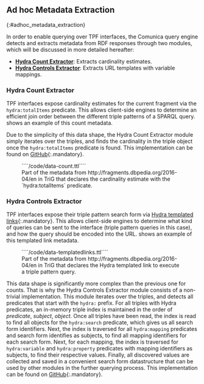 ## Ad hoc Metadata Extraction
{:#adhoc_metadata_extraction}

In order to enable querying over TPF interfaces,
the Comunica query engine detects and extracts metadata from RDF responses through two modules,
which will be discussed in more detailed hereafter:

* [**Hydra Count Extractor**](https://github.com/comunica/comunica/tree/master/packages/actor-rdf-metadata-extract-hydra-count): Extracts cardinality estimates.
* [**Hydra Controls Extractor**](https://github.com/comunica/comunica/tree/master/packages/actor-rdf-metadata-extract-hydra-controls): Extracts URL templates with variable mappings.

### Hydra Count Extractor

TPF interfaces expose cardinality estimates for the current fragment via the `hydra:totalItems` predicate.
This allows client-side engines to determine an efficient join order between the different triple patterns of a SPARQL query.
[](#data-count) shows an example of this count metadata.

Due to the simplicity of this data shape,
the Hydra Count Extractor module simply iterates over the triples,
and finds the cardinality in the triple object
once the `hydra:totalItems` predicate is found.
This implementation can be found on [GitHub](https://github.com/comunica/comunica/blob/master/packages/actor-rdf-metadata-extract-hydra-count/lib/ActorRdfMetadataExtractHydraCount.ts){:.mandatory}.

<figure id="data-count" class="listing">
````/code/data-count.ttl````
<figcaption markdown="block">
Part of the metadata from http://fragments.dbpedia.org/2016-04/en in TriG
that declares the cardinality estimate with the `hydra:totalItems` predicate.
</figcaption>
</figure>

### Hydra Controls Extractor

TPF interfaces expose their triple pattern search form via [Hydra templated links](http://www.hydra-cg.com/spec/latest/core/#templated-links){:.mandatory}.
This allows client-side engines to determine what kind of queries can be sent to the interface (triple pattern queries in this case),
and how the query should be encoded into the URL.
[](#data-templatedlinks) shows an example of this templated link metadata.

<figure id="data-templatedlinks" class="listing">
````/code/data-templatedlinks.ttl````
<figcaption markdown="block">
Part of the metadata from http://fragments.dbpedia.org/2016-04/en in TriG
that declares the Hydra templated link to execute a triple pattern query.
</figcaption>
</figure>

This data shape is significantly more complex than the previous one for counts.
That is why the Hydra Controls Extractor module consists of a non-trivial implementation.
This module iterates over the triples, and detects all predicates that start with the `hydra:` prefix.
For all triples with Hydra predicates, an in-memory triple index is maintained in the order of _predicate_, _subject_, _object_.
Once all triples have been read, the index is read to find all objects for the `hydra:search` predicate,
which gives us all search form identifiers.
Next, the index is traversed for all `hydra:mapping` predicates and search form identifies as subjects,
to find all mapping identifiers for each search form.
Next, for each mapping, the index is traversed for `hydra:variable` and `hydra:property` predicates with mapping identifiers as subjects,
to find their respective values.
Finally, all discovered values are collected and saved in a convenient search form datastructure
that can be used by other modules in the further querying process.
This implementation can be found on [GitHub](https://github.com/comunica/comunica/blob/master/packages/actor-rdf-metadata-extract-hydra-controls/lib/ActorRdfMetadataExtractHydraControls.ts){:.mandatory}.
